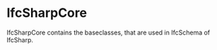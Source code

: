 ﻿<!-- IfcSharp-documentation, Copyright (c) 2020, Bernhard Simon Bock, Friedrich Eder, MIT License (see https://github.com/IfcSharp/IfcSharpLibrary/tree/master/Licence) --->

# IfcSharpCore

IfcSharpCore contains the baseclasses, that are used in IfcSchema of IfcSharp.
